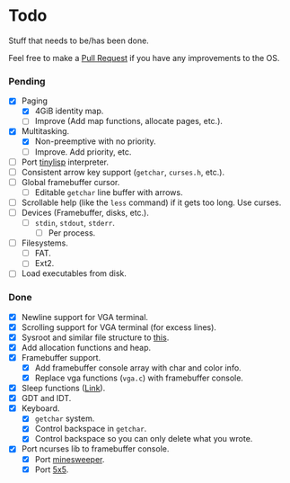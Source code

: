 # Todo
Stuff that needs to be/has been done.

Feel free to make a [Pull Request](https://github.com/fs-os/fs-os/blob/main/CONTRIBUTING.md)
if you have any improvements to the OS.

### Pending
- [X] Paging
    - [X] 4GiB identity map.
    - [ ] Improve (Add map functions, allocate pages, etc.).
- [X] Multitasking.
    - [X] Non-preemptive with no priority.
    - [ ] Improve. Add priority, etc.
- [ ] Port [tinylisp](https://github.com/Robert-van-Engelen/tinylisp)
      interpreter.
- [ ] Consistent arrow key support (`getchar`, `curses.h`, etc.).
- [ ] Global framebuffer cursor.
    - [ ] Editable `getchar` line buffer with arrows.
- [ ] Scrollable help (like the `less` command) if it gets too long. Use curses.
- [ ] Devices (Framebuffer, disks, etc.).
    - [ ] `stdin`, `stdout`, `stderr`.
        - [ ] Per process.
- [ ] Filesystems.
    - [ ] FAT.
    - [ ] Ext2.
- [ ] Load executables from disk.

### Done
- [X] Newline support for VGA terminal.
- [X] Scrolling support for VGA terminal (for excess lines).
- [X] Sysroot and similar file structure to [this](https://wiki.osdev.org/Meaty_Skeleton#libc_and_libk_Design).
- [X] Add allocation functions and heap.
- [X] Framebuffer support.
    - [X] Add framebuffer console array with char and color info.
    - [X] Replace vga functions (`vga.c`) with framebuffer console.
- [X] Sleep functions ([Link](https://wiki.osdev.org/Programmable_Interval_Timer)).
- [X] GDT and IDT.
- [X] Keyboard.
    - [X] `getchar` system.
    - [X] Control backspace in `getchar`.
    - [X] Control backspace so you can only delete what you wrote.
- [X] Port ncurses lib to framebuffer console.
    - [X] Port [minesweeper](https://github.com/8dcc/minesweeper).
    - [X] Port [5x5](https://github.com/8dcc/5x5).
